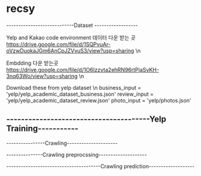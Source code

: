 # recsy
----------------------------Dataset ------------------

Yelp and Kakao code environment 데이터 다운 받는 곳 https://drive.google.com/file/d/1SQPvuAr-oVzwDuokaJGm6AnCpJZVvuS3/view?usp=sharing \n

Embdding 다운 받는곳 https://drive.google.com/file/d/1O6Izzvta2ehRN96rtPjaSyKH-3nq63Wo/view?usp=sharing   \n


Download these from yelp dataset \n
business_input = 'yelp/yelp_academic_dataset_business.json'
review_input = 'yelp/yelp_academic_dataset_review.json'
photo_input = 'yelp/photos.json'



---------------------------------------Yelp Training-----------
--------------------



----------------Crawling---------------------




---------------Crawling preprocssing--------------------



---------------------------------------Crawling prediction-------------------
